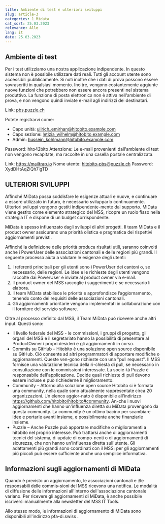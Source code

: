 ```yaml
---
title: Ambiente di test e ulteriori sviluppi 
slug: article-3
categories: 1_Midata
cat_sort: 25.03.2023
relevance: Alle
lang: it
date: 25.03.2023
---
```


## Ambiente di test

Per i test utilizziamo una nostra applicazione indipendente. In questo sistema non è possibile utilizzare dati reali. Tutti gli account utente sono accessibili pubblicamente. Si noti inoltre che i dati di prova possono essere sovrascritti in qualsiasi momento. Inoltre, vengono costantemente aggiunte nuove funzioni che potrebbero non essere ancora presenti nel sistema produttivo. La funzione di posta elettronica non è attiva nell'ambiente di prova, e non vengono quindi inviate e-mail agli indirizzi dei destinatari. 

Link: [pbs.puzzle.ch](https://pbs.puzzle.ch/)

Potete registrarvi come:
* Capo unità: ullrich_emirhan@hitobito.example.com
* Capo sezione: letizia_wilhelm@hitobito.example.com
* Admin: hussein_kohlmann@hitobito.example.com

Password: hito42bito
Attenzione: Le e-mail provenienti dall'ambiente di test non vengono recapitate, ma raccolte in una casella postale centralizzata.

Link: https://mailtrap.io
Nome utente: hitobito-pbs@puzzle.ch
Password: XydDHtAqZIQh7igTD


## ULTERIORI SVILUPPI

Affinché MiData possa soddisfare le esigenze attuali e nuove, e continuare a essere utilizzato in futuro, è necessario svilupparlo continuamente. Ulteriori sviluppi vengono gestiti indipendente-mente dal supporto. MiData viene gestito come elemento strategico del MSS, ricopre un ruolo fisso nella strategia IT e dispone di un budget corrispondente.

MiData è spesso influenzato dagli sviluppi di altri progetti. Il team MiData e il product owner assicurano una priorità olistica e pragmatica dei rispettivi aggiornamenti previsti. 

Affinché la definizione delle priorità produca risultati utili, saranno coinvolti anche i PowerUser delle associazioni cantonali e delle regioni più grandi. Il seguente processo aiuta a valutare le esigenze degli utenti:

1.	I referenti principali per gli utenti sono i PowerUser dei cantoni o, se necessario, delle regioni. Le idee e le richieste degli utenti vengono raccolte dai PowerUser e inviate al product owner via e-mail.
2.	Il product owner del MSS raccoglie i suggerimenti e se necessario li elabora. 
3.	Il team MiData stabilisce le priorità e approfondisce l’aggiornamento, tenendo conto dei requisiti delle associazioni cantonali.
4.	Gli aggiornamenti prioritarie vengono implementati in collaborazione con il fornitore del servizio software.

Oltre al processo definito dal MSS, il Team MiData può ricevere anche altri input. Questi sono:

*	Il livello federale del MSS - le commissioni, i gruppi di progetto, gli organi del MSS e il segretariato hanno la possibilità di presentare al ProductOwner i propri desideri e gli aggiornamenti in corso.
*	Commits su GitHub – Hitobito è una soluzione open source disponibile su GitHub. Ciò consente ad altri programmatori di apportare modifiche o aggiornamenti. Queste ven-gono richieste con una "pull request". Il MSS fornisce una valutazione tecnica della ri-chiesta di pull, se necessario in consultazione con le commissioni interessate. La socie-tà Puzzle è responsabile dell'applicazione. Decide quali richieste di pull devono essere incluse e può richiederne il miglioramento.
*	Community – Attorno alla soluzione open source Hitobito si è formata una community, nella quale sono attualmente rappresentate circa 20 organizzazioni. Un elenco aggior-nato è disponibile all'indirizzo https://github.com/hitobito/hitobito#community.  An-che i nuovi aggiornamenti che hanno un'influenza diretta su MiData provengono da questa community. La community è un ottimo bacino per scambiare idee e portarle avanti insieme, e possibilmente anche finanziarle insieme. 
*	Puzzle – Anche Puzzle può apportare modifiche o miglioramenti a hitobito nel proprio interesse. Può trattarsi anche di aggiornamenti tecnici del sistema, di update di compo-nenti o di aggiornamenti di sicurezza, che non hanno un'influenza diretta sull'utente. Gli adattamenti più grandi sono coordinati con il MSS; per gli aggiornamenti più piccoli può essere sufficiente anche una semplice informativa.

## Informazioni sugli aggiornamenti di MiData 
Quando è previsto un aggiornamento, le associazioni cantonali e i/le responsabili delle commis-sioni del MSS ricevono una notifica. Le modalità di diffusione delle informazioni all'interno dell'associazione cantonale variano. Per ricevere gli aggiornamenti di MiData, è anche possibile iscriversi manualmente alla newsletter del MSS IT Tools. 

Allo stesso modo, le informazioni di aggiornamento di MiData sono disponibili all'indirizzo pfa-di.swiss .    
